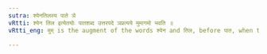 ```yaml
---
sutra: श्येनतिलस्य पाते ञे
vRtti: श्येन तिल इत्येतयोः पातशब्द उत्तरपदे ञप्रत्यये मुमागमो भवति ॥
vRtti_eng: मुम् is the augment of the words श्येन and तिल, before पात, when the affix ञ is added.

---
```

